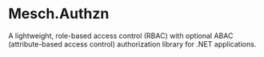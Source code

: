 # Mesch.Authzn
A lightweight, role-based access control (RBAC) with optional ABAC (attribute-based access control) authorization library for .NET applications.
